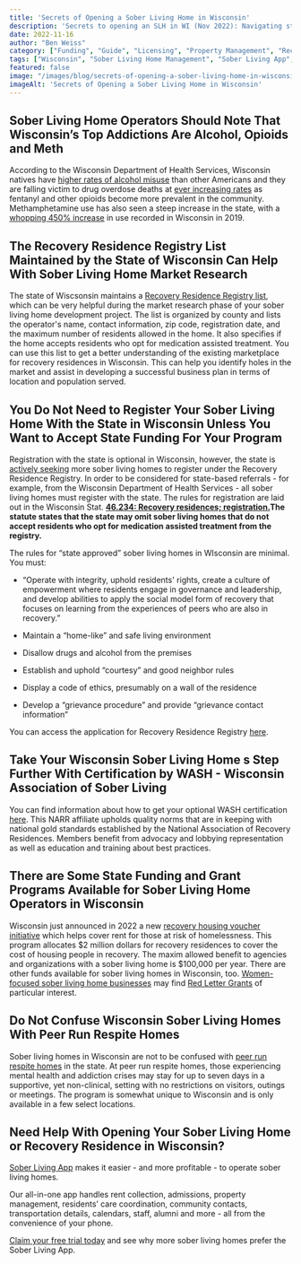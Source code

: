 ```yaml
---
title: 'Secrets of Opening a Sober Living Home in Wisconsin'
description: 'Secrets to opening an SLH in WI (Nov 2022): Navigating state registry, WASH cert & funding ops. Tips via Sober Living App blog.'
date: 2022-11-16
author: "Ben Weiss"
category: ["Funding", "Guide", "Licensing", "Property Management", "Recovery Community", "Sober Living Management", "Regulations"]
tags: ["Wisconsin", "Sober Living Home Management", "Sober Living App", "Opioids", "Alcohol", "Market Research", "State Funding", "State Fees", "State Certification", "Wash", "Wisconsin Association Of Sober Living", "Grants", "Peer Run Respite Homes"]
featured: false
image: "/images/blog/secrets-of-opening-a-sober-living-home-in-wisconsinnbsp.jpg"
imageAlt: 'Secrets of Opening a Sober Living Home in Wisconsin'
---
```


## Sober Living Home Operators Should Note That Wisconsin’s Top Addictions Are Alcohol, Opioids and Meth

According to the Wisconsin Department of Health Services, Wisconsin natives have [higher rates of alcohol misuse](<https://www.dhs.wisconsin.gov/alcohol/adult-use.htm>) than other Americans and they are falling victim to drug overdose deaths at [ever increasing rates](<https://www.dhs.wisconsin.gov/aoda/drug-overdose-deaths.htm>) as fentanyl and other opioids become more prevalent in the community. Methamphetamine use has also seen a steep increase in the state, with a [whopping 450% increase](<https://wisconsinwatch.org/2019/10/while-millions-are-spent-to-fight-the-opioid-epidemic-a-meth-crisis-quietly-grows-in-wisconsin/>) in use recorded in Wisconsin in 2019. 

## The Recovery Residence Registry List Maintained by the State of Wisconsin Can Help With Sober Living Home Market Research

The state of Wiscsonsin maintains a [Recovery Residence Registry list](<https://www.dhs.wisconsin.gov/guide/recovresdir.pdf>), which can be very helpful during the market research phase of your sober living home development project. The list is organized by county and lists the operator's name, contact information, zip code, registration date, and the maximum number of residents allowed in the home. It also specifies if the home accepts residents who opt for medication assisted treatment. You can use this list to get a better understanding of the existing marketplace for recovery residences in Wisconsin. This can help you identify holes in the market and assist in developing a successful business plan in terms of location and population served. 

## You Do Not Need to Register Your Sober Living Home With the State in Wisconsin Unless You Want to Accept State Funding For Your Program

Registration with the state is optional in Wisconsin, however, the state is [actively seeking](<https://www.wispolitics.com/2021/dept-of-health-services-health-agency-seeking-more-applicants-for-recovery-residence-registry-for-people-with-substance-use-disorders>) more sober living homes to register under the Recovery Residence Registry. In order to be considered for state-based referrals - for example, from the Wisconsin Department of Health Services - all sober living homes must register with the state. The rules for registration are laid out in the Wisconsin Stat. [**46.234: Recovery residences; registration.**](<https://docs.legis.wisconsin.gov/statutes/statutes/46/234>)**The statute states that the state may omit sober living homes that do not accept residents who opt for medication assisted treatment from the registry.**

The rules for “state approved” sober living homes in WIsconsin are minimal. You must: 

  * “Operate with integrity, uphold residents' rights, create a culture of empowerment where residents engage in governance and leadership, and develop abilities to apply the social model form of recovery that focuses on learning from the experiences of peers who are also in recovery.”

  * Maintain a “home-like” and safe living environment 

  * Disallow drugs and alcohol from the premises

  * Establish and uphold “courtesy” and good neighbor rules 

  * Display a code of ethics, presumably on a wall of the residence

  * Develop a “grievance procedure” and provide “grievance contact information”

You can access the application for Recovery Residence Registry [here](<https://www.dhs.wisconsin.gov/forms/f02706.docx>). 

## Take Your Wisconsin Sober Living Home s Step Further With Certification by WASH - Wisconsin Association of Sober Living

You can find information about how to get your optional WASH certification [here](<https://washcommunity.org/home-1>). This NARR affiliate upholds quality norms that are in keeping with national gold standards established by the National Association of Recovery Residences. Members benefit from advocacy and lobbying representation as well as education and training about best practices. 

## There are Some State Funding and Grant Programs Available for Sober Living Home Operators in Wisconsin

Wisconsin just announced in 2022 a new [recovery housing voucher initiative](<https://www.dhs.wisconsin.gov/regulations/aoda/recovery-housing-flyer20220824.pdf>) which helps cover rent for those at risk of homelessness. This program allocates $2 million dollars for recovery residences to cover the cost of housing people in recovery. The maxim allowed benefit to agencies and organizations with a sober living home is $100,000 per year. There are other funds available for sober living homes in Wisconsin, too. [Women-focused sober living home businesses](<https://www.weau.com/2021/01/08/sober-living-community-for-women-opens-in-eau-claire/>) may find [Red Letter Grants](<https://www.redlettergrant.org/our-vision>) of particular interest. 

## Do Not Confuse Wisconsin Sober Living Homes With Peer Run Respite Homes 

Sober living homes in Wisconsin are not to be confused with [peer run respite homes](<https://www.dhs.wisconsin.gov/peer-services/peer-run-respites.htm>) in the state. At peer run respite homes, those experiencing mental health and addiction crises may stay for up to seven days in a supportive, yet non-clinical, setting with no restrictions on visitors, outings or meetings. The program is somewhat unique to Wisconsin and is only available in a few select locations.

## Need Help With Opening Your Sober Living Home or Recovery Residence in Wisconsin? 

[Sober Living App](</>) makes it easier - and more profitable - to operate sober living homes. 

Our all-in-one app handles rent collection, admissions, property management, residents’ care coordination, community contacts, transportation details, calendars, staff, alumni and more - all from the convenience of your phone. 

[Claim your free trial today](<https://behavehealth.com/get-started>) and see why more sober living homes prefer the Sober Living App.
